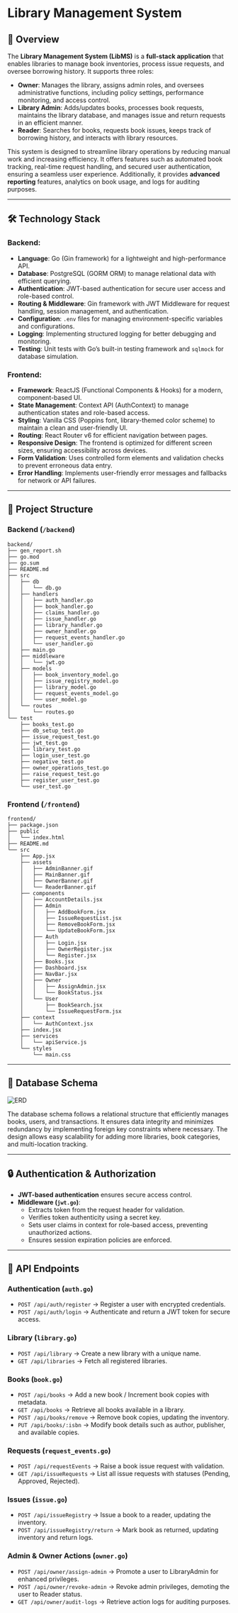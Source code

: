 # **Library Management System**

## **📌 Overview**
The **Library Management System (LibMS)** is a **full-stack application** that enables libraries to manage book inventories, process issue requests, and oversee borrowing history. It supports three roles:

- **Owner**: Manages the library, assigns admin roles, and oversees administrative functions, including policy settings, performance monitoring, and access control.
- **Library Admin**: Adds/updates books, processes book requests, maintains the library database, and manages issue and return requests in an efficient manner.
- **Reader**: Searches for books, requests book issues, keeps track of borrowing history, and interacts with library resources.

This system is designed to streamline library operations by reducing manual work and increasing efficiency. It offers features such as automated book tracking, real-time request handling, and secured user authentication, ensuring a seamless user experience. Additionally, it provides **advanced reporting** features, analytics on book usage, and logs for auditing purposes.

---

## **🛠️ Technology Stack**

### **Backend:**
- **Language**: Go (Gin framework) for a lightweight and high-performance API.
- **Database**: PostgreSQL (GORM ORM) to manage relational data with efficient querying.
- **Authentication**: JWT-based authentication for secure user access and role-based control.
- **Routing & Middleware**: Gin framework with JWT Middleware for request handling, session management, and authentication.
- **Configuration**: `.env` files for managing environment-specific variables and configurations.
- **Logging**: Implementing structured logging for better debugging and monitoring.
- **Testing**: Unit tests with Go’s built-in testing framework and `sqlmock` for database simulation.

### **Frontend:**
- **Framework**: ReactJS (Functional Components & Hooks) for a modern, component-based UI.
- **State Management**: Context API (AuthContext) to manage authentication states and role-based access.
- **Styling**: Vanilla CSS (Poppins font, library-themed color scheme) to maintain a clean and user-friendly UI.
- **Routing**: React Router v6 for efficient navigation between pages.
- **Responsive Design**: The frontend is optimized for different screen sizes, ensuring accessibility across devices.
- **Form Validation**: Uses controlled form elements and validation checks to prevent erroneous data entry.
- **Error Handling**: Implements user-friendly error messages and fallbacks for network or API failures.

---

## **💁️ Project Structure**

### **Backend (`/backend`)**
```
backend/
├── gen_report.sh
├── go.mod
├── go.sum
├── README.md
├── src
│   ├── db
│   │   └── db.go
│   ├── handlers
│   │   ├── auth_handler.go
│   │   ├── book_handler.go
│   │   ├── claims_handler.go
│   │   ├── issue_handler.go
│   │   ├── library_handler.go
│   │   ├── owner_handler.go
│   │   ├── request_events_handler.go
│   │   └── user_handler.go
│   ├── main.go
│   ├── middleware
│   │   └── jwt.go
│   ├── models
│   │   ├── book_inventory_model.go
│   │   ├── issue_registry_model.go
│   │   ├── library_model.go
│   │   ├── request_events_model.go
│   │   └── user_model.go
│   └── routes
│       └── routes.go
└── test
    ├── books_test.go
    ├── db_setup_test.go
    ├── issue_request_test.go
    ├── jwt_test.go
    ├── library_test.go
    ├── login_user_test.go
    ├── negative_test.go
    ├── owner_operations_test.go
    ├── raise_request_test.go
    ├── register_user_test.go
    └── user_test.go
```

### **Frontend (`/frontend`)**
```
frontend/
├── package.json
├── public
│   └── index.html
├── README.md
└── src
    ├── App.jsx
    ├── assets
    │   ├── AdminBanner.gif
    │   ├── MainBanner.gif
    │   ├── OwnerBanner.gif
    │   └── ReaderBanner.gif
    ├── components
    │   ├── AccountDetails.jsx
    │   ├── Admin
    │   │   ├── AddBookForm.jsx
    │   │   ├── IssueRequestList.jsx
    │   │   ├── RemoveBookForm.jsx
    │   │   └── UpdateBookForm.jsx
    │   ├── Auth
    │   │   ├── Login.jsx
    │   │   ├── OwnerRegister.jsx
    │   │   └── Register.jsx
    │   ├── Books.jsx
    │   ├── Dashboard.jsx
    │   ├── NavBar.jsx
    │   ├── Owner
    │   │   ├── AssignAdmin.jsx
    │   │   └── BookStatus.jsx
    │   └── User
    │       ├── BookSearch.jsx
    │       └── IssueRequestForm.jsx
    ├── context
    │   └── AuthContext.jsx
    ├── index.jsx
    ├── services
    │   └── apiService.js
    └── styles
        └── main.css
```

---

## **📄 Database Schema**
![ERD](./img/er.png)

The database schema follows a relational structure that efficiently manages books, users, and transactions. It ensures data integrity and minimizes redundancy by implementing foreign key constraints where necessary. The design allows easy scalability for adding more libraries, book categories, and multi-location tracking.

---

## **🔒 Authentication & Authorization**
- **JWT-based authentication** ensures secure access control.
- **Middleware (`jwt.go`)**:
  - Extracts token from the request header for validation.
  - Verifies token authenticity using a secret key.
  - Sets user claims in context for role-based access, preventing unauthorized actions.
  - Ensures session expiration policies are enforced.

---

## **📌 API Endpoints**

### **Authentication (`auth.go`)**
- `POST /api/auth/register` → Register a user with encrypted credentials.
- `POST /api/auth/login` → Authenticate and return a JWT token for secure access.

### **Library (`library.go`)**
- `POST /api/library` → Create a new library with a unique name.
- `GET /api/libraries` → Fetch all registered libraries.

### **Books (`book.go`)**
- `POST /api/books` → Add a new book / Increment book copies with metadata.
- `GET /api/books` → Retrieve all books available in a library.
- `POST /api/books/remove` → Remove book copies, updating the inventory.
- `PUT /api/books/:isbn` → Modify book details such as author, publisher, and available copies.

### **Requests (`request_events.go`)**
- `POST /api/requestEvents` → Raise a book issue request with validation.
- `GET /api/issueRequests` → List all issue requests with statuses (Pending, Approved, Rejected).

### **Issues (`issue.go`)**
- `POST /api/issueRegistry` → Issue a book to a reader, updating the inventory.
- `POST /api/issueRegistry/return` → Mark book as returned, updating inventory and return logs.

### **Admin & Owner Actions (`owner.go`)**
- `POST /api/owner/assign-admin` → Promote a user to LibraryAdmin for enhanced privileges.
- `POST /api/owner/revoke-admin` → Revoke admin privileges, demoting the user to Reader status.
- `GET /api/owner/audit-logs` → Retrieve action logs for auditing purposes.

